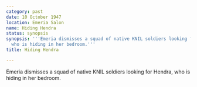 ```yaml
---
category: past
date: 10 October 1947
location: Emeria Salon
name: Hiding Hendra
status: synopsis
synopsis: '''Emeria dismisses a squad of native KNIL soldiers looking for Hendra,
  who is hiding in her bedroom.'''
title: Hiding Hendra

---
```




Emeria dismisses a squad of native KNIL soldiers looking for Hendra, who is hiding in her bedroom. 